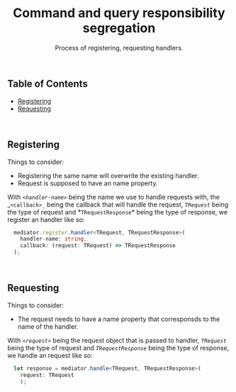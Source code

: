 <h1 align="center">
   <b>
        Command and query responsibility segregation
    </b>
</h1>

<p align="center">Process of registering, requesting handlers.</p>
<br />

## Table of Contents

- [Registering](#registering)
- [Requesting](#requesting)

<br />

## Registering

Things to consider:

- Registering the same name will overwrite the existing handler.
- Request is supposed to have an name property.

With _`<handler-name>`_ being the name we use to handle requests with, the _`<callback>_` being the callback that will handle the request, *`TRequest`* being the type of request and *`TRequestResponse`\* being the type of response, we register an handler like so:

```ts
  mediator.register.handler<TRequest, TRequestResponse>(
    handler-name: string,
    callback: (request: TRequest) => TRequestResponse
  );
```

<br />

## Requesting

Things to consider:

- The request needs to have a name property that corresponsds to the name of the handler.

With _`<request>`_ being the request object that is passed to handler, _`TRequest`_ being the type of request and _`TRequestResponse`_ being the type of response, we handle an request like so:

```ts
  let response = mediator.handle<TRequest, TRequestResponse>(
    request: TRequest
    );
```

<br />
